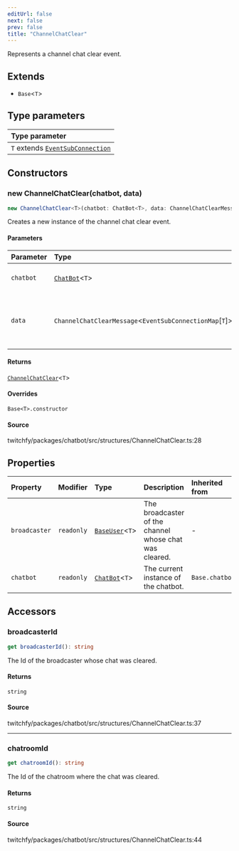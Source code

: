 ```yaml
---
editUrl: false
next: false
prev: false
title: "ChannelChatClear"
---
```


Represents a channel chat clear event.

## Extends

- `Base`\<`T`\>

## Type parameters

| Type parameter |
| :------ |
| `T` extends [`EventSubConnection`](/api/chatbot/enumerations/eventsubconnection/) |

## Constructors

### new ChannelChatClear(chatbot, data)

```ts
new ChannelChatClear<T>(chatbot: ChatBot<T>, data: ChannelChatClearMessage<EventSubConnectionMap[T]>): ChannelChatClear<T>
```

Creates a new instance of the channel chat clear event.

#### Parameters

| Parameter | Type | Description |
| :------ | :------ | :------ |
| `chatbot` | [`ChatBot`](/api/chatbot/classes/chatbot/)\<`T`\> | The current instance of the chatbot. |
| `data` | `ChannelChatClearMessage`\<`EventSubConnectionMap`\[`T`\]\> | The data of the chat clear event returned from the EventSub. |

#### Returns

[`ChannelChatClear`](/api/chatbot/classes/channelchatclear/)\<`T`\>

#### Overrides

`Base<T>.constructor`

#### Source

twitchfy/packages/chatbot/src/structures/ChannelChatClear.ts:28

## Properties

| Property | Modifier | Type | Description | Inherited from |
| :------ | :------ | :------ | :------ | :------ |
| `broadcaster` | `readonly` | [`BaseUser`](/api/chatbot/classes/baseuser/)\<`T`\> | The broadcaster of the channel whose chat was cleared. | - |
| `chatbot` | `readonly` | [`ChatBot`](/api/chatbot/classes/chatbot/)\<`T`\> | The current instance of the chatbot. | `Base.chatbot` |

## Accessors

### broadcasterId

```ts
get broadcasterId(): string
```

The Id of the broadcaster whose chat was cleared.

#### Returns

`string`

#### Source

twitchfy/packages/chatbot/src/structures/ChannelChatClear.ts:37

***

### chatroomId

```ts
get chatroomId(): string
```

The Id of the chatroom where the chat was cleared.

#### Returns

`string`

#### Source

twitchfy/packages/chatbot/src/structures/ChannelChatClear.ts:44
